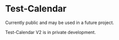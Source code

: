 # Test-Calendar

Currently public and may be used in a future project.

Test-Calendar V2 is in private development.

